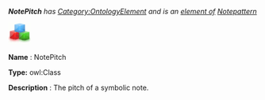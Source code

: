 ___NotePitch__ 
 has
 [Category:OntologyElement](../../Category/OntologyElement "Category:OntologyElement") 
 and is an
 [element of](../../Property/ElementOf "Property:ElementOf") 
[Notepattern](../../Submissions/Notepattern "Submissions:Notepattern")_




  





[![Class](../public/images/thumb/2/27/Class.gif/45px-Class.gif)](../../Image/Class.gif "Class")


__Name__ 
 : NotePitch
 



__Type:__ 
 owl:Class
 



__Description__ 
 : The pitch of a symbolic note.